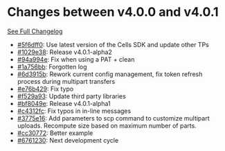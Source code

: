 # Changes between v4.0.0 and v4.0.1

[See Full Changelog](https://github.com/pydio/cells-client/compare/v4.0.0...v4.0.1)

- [#5f6dff0](https://github.com/pydio/cells-client/commit/5f6dff06e2d3ce8d991d51b550e9c92d642e1d65): Use latest version of the Cells SDK and update other TPs
- [#1029e38](https://github.com/pydio/cells-client/commit/1029e38857bb0a2141efb5204bc3741638e1ee74): Release v4.0.1-alpha2
- [#94a994e](https://github.com/pydio/cells-client/commit/94a994ed8539fc9cc583cf2e81ee23bfbdd5f092): Fix when using a PAT + clean
- [#1a756bb](https://github.com/pydio/cells-client/commit/1a756bb74747e439cf441c8c6d7790efc6b981be): Forgotten log
- [#6d3915b](https://github.com/pydio/cells-client/commit/6d3915bdbedfe603dd79a37eff34262b657fc0ca): Rework current config management, fix token refresh process during multipart transfers
- [#e76b429](https://github.com/pydio/cells-client/commit/e76b429239387426d03579d3ddc6e99b8e66c7d1): Fix typo
- [#f529a93](https://github.com/pydio/cells-client/commit/f529a93923e8d03b3e8946355c250b3c924eba46): Update third party libraries
- [#bf8049e](https://github.com/pydio/cells-client/commit/bf8049e7b0e94239262111cf7ae6e0e28a779ec6): Release v4.0.1-alpha1
- [#c4312fc](https://github.com/pydio/cells-client/commit/c4312fcf6cc11812e40b42af83bbc5ce65bf8b59): Fix typos in in-line messages
- [#3775e16](https://github.com/pydio/cells-client/commit/3775e16c40d747a34fd68e02e3c95b1be2225b0f): Add parameters to scp command to customize multipart uploads. Recompute size based on maximum number of parts.
- [#cc30772](https://github.com/pydio/cells-client/commit/cc307723b56a74df71f146c56327d7bd5424cca0): Better example
- [#6761230](https://github.com/pydio/cells-client/commit/6761230b3f9f5306d0d71fec94ad282b36ed1674): Next development cycle
